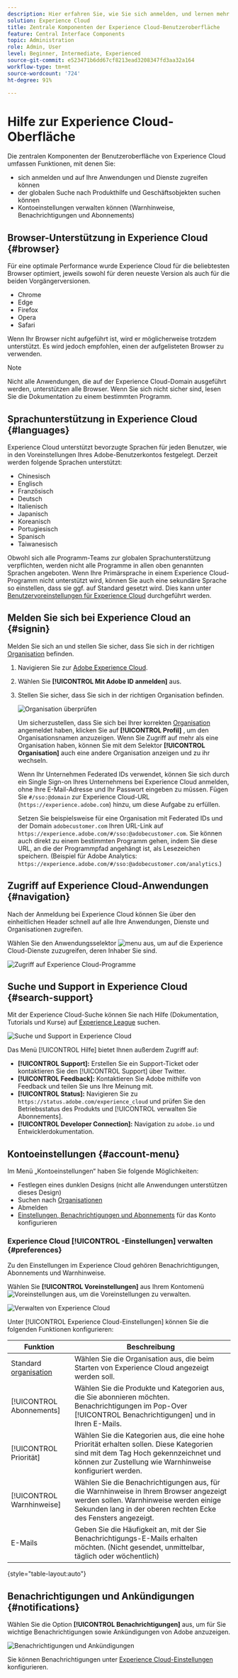 ```yaml
---
description: Hier erfahren Sie, wie Sie sich anmelden, und lernen mehr über die zentralen Komponenten der Benutzeroberfläche in Experience Cloud. Erfahren Sie mehr über die globale Suche, Ihre Kontovoreinstellungen und darüber, wie Sie in der Benutzeroberfläche navigieren und Hilfe erhalten.
solution: Experience Cloud
title: Zentrale Komponenten der Experience Cloud-Benutzeroberfläche
feature: Central Interface Components
topic: Administration
role: Admin, User
level: Beginner, Intermediate, Experienced
source-git-commit: e523471b6dd67cf8213ead3208347fd3aa32a164
workflow-type: tm+mt
source-wordcount: '724'
ht-degree: 91%

---
```


# Hilfe zur Experience Cloud-Oberfläche

Die zentralen Komponenten der Benutzeroberfläche von Experience Cloud umfassen Funktionen, mit denen Sie:

* sich anmelden und auf Ihre Anwendungen und Dienste zugreifen können
* der globalen Suche nach Produkthilfe und Geschäftsobjekten suchen können
* Kontoeinstellungen verwalten können (Warnhinweise, Benachrichtigungen und Abonnements)

## Browser-Unterstützung in Experience Cloud {#browser}

Für eine optimale Performance wurde Experience Cloud für die beliebtesten Browser optimiert, jeweils sowohl für deren neueste Version als auch für die beiden Vorgängerversionen.

* Chrome
* Edge
* Firefox
* Opera
* Safari

Wenn Ihr Browser nicht aufgeführt ist, wird er möglicherweise trotzdem unterstützt. Es wird jedoch empfohlen, einen der aufgelisteten Browser zu verwenden.

>[!NOTE]
>
>Nicht alle Anwendungen, die auf der Experience Cloud-Domain ausgeführt werden, unterstützen alle Browser. Wenn Sie sich nicht sicher sind, lesen Sie die Dokumentation zu einem bestimmten Programm.

## Sprachunterstützung in Experience Cloud {#languages}

Experience Cloud unterstützt bevorzugte Sprachen für jeden Benutzer, wie in den Voreinstellungen Ihres Adobe-Benutzerkontos festgelegt. Derzeit werden folgende Sprachen unterstützt:

* Chinesisch
* Englisch
* Französisch
* Deutsch
* Italienisch
* Japanisch
* Koreanisch
* Portugiesisch
* Spanisch
* Taiwanesisch

Obwohl sich alle Programm-Teams zur globalen Sprachunterstützung verpflichten, werden nicht alle Programme in allen oben genannten Sprachen angeboten. Wenn Ihre Primärsprache in einem Experience Cloud-Programm nicht unterstützt wird, können Sie auch eine sekundäre Sprache so einstellen, dass sie ggf. auf Standard gesetzt wird. Dies kann unter [Benutzervoreinstellungen für Experience Cloud](https://experience.adobe.com/preferences) durchgeführt werden.

## Melden Sie sich bei Experience Cloud an {#signin}

Melden Sie sich an und stellen Sie sicher, dass Sie sich in der richtigen [Organisation](organizations.md) befinden.

1. Navigieren Sie zur [Adobe Experience Cloud](https://experience.adobe.com).
1. Wählen Sie **[!UICONTROL Mit Adobe ID anmelden]** aus.
1. Stellen Sie sicher, dass Sie sich in der richtigen Organisation befinden.

   ![Organisation überprüfen](assets/organizations-menu.png)

   Um sicherzustellen, dass Sie sich bei Ihrer korrekten [Organisation](organizations.md) angemeldet haben, klicken Sie auf **[!UICONTROL Profil]** , um den Organisationsnamen anzuzeigen. Wenn Sie Zugriff auf mehr als eine Organisation haben, können Sie mit dem Selektor **[!UICONTROL Organisation]** auch eine andere Organisation anzeigen und zu ihr wechseln.

   Wenn Ihr Unternehmen Federated IDs verwendet, können Sie sich durch ein Single Sign-on Ihres Unternehmens bei Experience Cloud anmelden, ohne Ihre E-Mail-Adresse und Ihr Passwort eingeben zu müssen. Fügen Sie `#/sso:@domain` zur Experience Cloud-URL (`https://experience.adobe.com`) hinzu, um diese Aufgabe zu erfüllen.

   Setzen Sie beispielsweise für eine Organisation mit Federated IDs und der Domain `adobecustomer.com` Ihren URL-Link auf `https://experience.adobe.com/#/sso:@adobecustomer.com`. Sie können auch direkt zu einem bestimmten Programm gehen, indem Sie diese URL, an die der Programmpfad angehängt ist, als Lesezeichen speichern. (Beispiel für Adobe Analytics: `https://experience.adobe.com/#/sso:@adobecustomer.com/analytics`.)

## Zugriff auf Experience Cloud-Anwendungen {#navigation}

Nach der Anmeldung bei Experience Cloud können Sie über den einheitlichen Header schnell auf alle Ihre Anwendungen, Dienste und Organisationen zugreifen.

Wählen Sie den Anwendungsselektor ![menu](assets/menu-icon.png) aus, um auf die Experience Cloud-Dienste zuzugreifen, deren Inhaber Sie sind.

![Zugriff auf Experience Cloud-Programme](assets/platform-core-services.png)

## Suche und Support in Experience Cloud {#search-support}

Mit der Experience Cloud-Suche können Sie nach Hilfe (Dokumentation, Tutorials und Kurse) auf [Experience League](https://experienceleague.adobe.com/?lang=de#home) suchen.

![Suche und Support in Experience Cloud](assets/search-menu.png)

Das Menü [!UICONTROL Hilfe] bietet Ihnen außerdem Zugriff auf:

* **[!UICONTROL Support]:** Erstellen Sie ein Support-Ticket oder kontaktieren Sie den [!UICONTROL Support] über Twitter.
* **[!UICONTROL Feedback]:** Kontaktieren Sie Adobe mithilfe von Feedback und teilen Sie uns Ihre Meinung mit.
* **[!UICONTROL Status]:** Navigieren Sie zu `https://status.adobe.com/experience_cloud` und prüfen Sie den Betriebsstatus des Produkts und [!UICONTROL verwalten Sie Abonnements].
* **[!UICONTROL Developer Connection]:** Navigation zu `adobe.io` und Entwicklerdokumentation.

## Kontoeinstellungen {#account-menu}

Im Menü „Kontoeinstellungen“ haben Sie folgende Möglichkeiten:

* Festlegen eines dunklen Designs (nicht alle Anwendungen unterstützen dieses Design)
* Suchen nach [Organisationen](organizations.md)
* Abmelden
* [Einstellungen, Benachrichtigungen und Abonnements](#preferences) für das Konto konfigurieren

### Experience Cloud [!UICONTROL -Einstellungen] verwalten {#preferences}

Zu den Einstellungen im Experience Cloud gehören Benachrichtigungen, Abonnements und Warnhinweise.

Wählen Sie **[!UICONTROL Voreinstellungen]** aus Ihrem Kontomenü ![Voreinstellungen](assets/preferences-icon-sm.png) aus, um die Voreinstellungen zu verwalten.

![Verwalten von Experience Cloud](assets/preferences-page.png)

Unter [!UICONTROL Experience Cloud-Einstellungen] können Sie die folgenden Funktionen konfigurieren:

| Funktion | Beschreibung |
|--- |--- |
| Standard [organisation](organizations.md) | Wählen Sie die Organisation aus, die beim Starten von Experience Cloud angezeigt werden soll. |
| [!UICONTROL Abonnements] | Wählen Sie die Produkte und Kategorien aus, die Sie abonnieren möchten. Benachrichtigungen im Pop-Over [!UICONTROL Benachrichtigungen] und in Ihren E-Mails. |
| [!UICONTROL Priorität] | Wählen Sie die Kategorien aus, die eine hohe Priorität erhalten sollen. Diese Kategorien sind mit dem Tag Hoch gekennzeichnet und können zur Zustellung wie Warnhinweise konfiguriert werden. |
| [!UICONTROL Warnhinweise] | Wählen Sie die Benachrichtigungen aus, für die Warnhinweise in Ihrem Browser angezeigt werden sollen. Warnhinweise werden einige Sekunden lang in der oberen rechten Ecke des Fensters angezeigt. |
| E-Mails | Geben Sie die Häufigkeit an, mit der Sie Benachrichtigungs-E-Mails erhalten möchten. (Nicht gesendet, unmittelbar, täglich oder wöchentlich) |

{style="table-layout:auto"}

## Benachrichtigungen und Ankündigungen {#notifications}

Wählen Sie die Option **[!UICONTROL Benachrichtigungen]** aus, um für Sie wichtige Benachrichtigungen sowie Ankündigungen von Adobe anzuzeigen.

![Benachrichtigungen und Ankündigungen](assets/notifications-menu-small.png)

Sie können Benachrichtigungen unter [Experience Cloud-Einstellungen](#preferences) konfigurieren.
